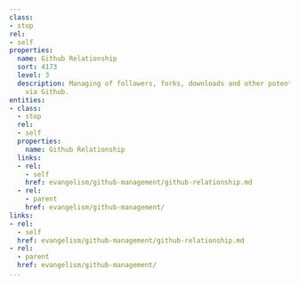 ```yaml
---
class:
- stop
rel:
- self
properties:
  name: Github Relationship
  sort: 4173
  level: 3
  description: Managing of followers, forks, downloads and other potential relationships
    via Github.
entities:
- class:
  - stop
  rel:
  - self
  properties:
    name: Github Relationship
  links:
  - rel:
    - self
    href: evangelism/github-management/github-relationship.md
  - rel:
    - parent
    href: evangelism/github-management/
links:
- rel:
  - self
  href: evangelism/github-management/github-relationship.md
- rel:
  - parent
  href: evangelism/github-management/
...
```

